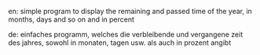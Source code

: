 en: simple program to display the remaining and passed time of the year, in months, days and so on and in percent

de: einfaches programm, welches die verbleibende und vergangene zeit des jahres, sowohl in monaten, tagen usw. als auch in prozent angibt
